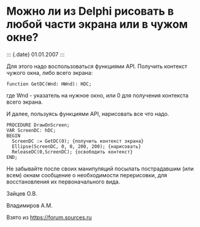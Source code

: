 Можно ли из Delphi рисовать в любой части экрана или в чужом окне?
==================================================================

::: {.date}
01.01.2007
:::

Для этого надо воспользоваться функциями API. Получить контекст чужого
окна, либо всего экрана:

    function GetDC(Wnd: HWnd): HDC;

где Wnd - указатель на нужное окно, или 0 для получения контекста всего
экрана.

И далее, пользуясь функциями API, нарисовать все что надо.

    PROCEDURE DrawOnScreen; 
    VAR ScreenDC: hDC; 
    BEGIN 
      ScreenDC := GetDC(0); {получить контекст экрана} 
      Ellipse(ScreenDC, 0, 0, 200, 200); {нарисовать} 
      ReleaseDC(0,ScreenDC); {освободить контекст} 
    END; 

Не забывайте после своих манипуляций посылать пострадавшим (или всем)
окнам сообщение о необходимости перерисовки, для восстановления их
первоначального вида.

Зайцев О.В.

Владимиров А.М.

Взято из <https://forum.sources.ru>
